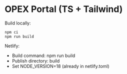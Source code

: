# OPEX Portal (TS + Tailwind)
Build locally:
```
npm ci
npm run build
```
Netlify:
- Build command: npm run build
- Publish directory: build
- Set NODE_VERSION=18 (already in netlify.toml)
